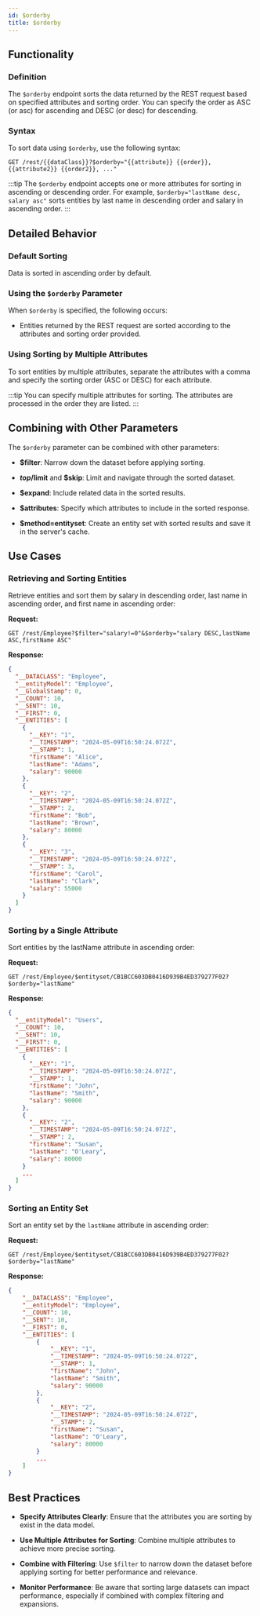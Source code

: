 ```yaml
---
id: $orderby
title: $orderby
---
```


## Functionality

### Definition

The `$orderby` endpoint sorts the data returned by the REST request based on specified attributes and sorting order. You can specify the order as ASC (or asc) for ascending and DESC (or desc) for descending.


### Syntax

To sort data using `$orderby`, use the following syntax:

```
GET /rest/{{dataClass}}?$orderby="{{attribute}} {{order}}, {{attribute2}} {{order2}}, ..."
```

:::tip
The `$orderby` endpoint accepts one or more attributes for sorting in ascending or descending order. For example, `$orderby="lastName desc, salary asc"` sorts entities by last name in descending order and salary in ascending order.
:::


## Detailed Behavior

### Default Sorting

Data is sorted in ascending order by default.

### Using the `$orderby` Parameter

When `$orderby` is specified, the following occurs:

- Entities returned by the REST request are sorted according to the attributes and sorting order provided.

### Using Sorting by Multiple Attributes

To sort entities by multiple attributes, separate the attributes with a comma and specify the sorting order (ASC or DESC) for each attribute.

:::tip
You can specify multiple attributes for sorting. The attributes are processed in the order they are listed.
:::


## Combining with Other Parameters

The `$orderby` parameter can be combined with other parameters:

- **$filter**: Narrow down the dataset before applying sorting.

- **$top/$limit** and **$skip**: Limit and navigate through the sorted dataset.

- **$expand**: Include related data in the sorted results.

- **$attributes**: Specify which attributes to include in the sorted response.

- **$method=entityset**: Create an entity set with sorted results and save it in the server's cache.


## Use Cases

### Retrieving and Sorting Entities

Retrieve entities and sort them by salary in descending order, last name in ascending order, and first name in ascending order:

**Request:**

```
GET /rest/Employee?$filter="salary!=0"&$orderby="salary DESC,lastName ASC,firstName ASC"
```

**Response:**

```json
{
  "__DATACLASS": "Employee",
  "__entityModel": "Employee",
  "__GlobalStamp": 0,
  "__COUNT": 10,
  "__SENT": 10,
  "__FIRST": 0,
  "__ENTITIES": [
    {
      "__KEY": "1",
      "__TIMESTAMP": "2024-05-09T16:50:24.072Z",
      "__STAMP": 1,
      "firstName": "Alice",
      "lastName": "Adams",
      "salary": 90000
    },
    {
      "__KEY": "2",
      "__TIMESTAMP": "2024-05-09T16:50:24.072Z",
      "__STAMP": 2,
      "firstName": "Bob",
      "lastName": "Brown",
      "salary": 80000
    },
    {
      "__KEY": "3",
      "__TIMESTAMP": "2024-05-09T16:50:24.072Z",
      "__STAMP": 3,
      "firstName": "Carol",
      "lastName": "Clark",
      "salary": 55000
    }
  ]
}
```

### Sorting by a Single Attribute

Sort entities by the lastName attribute in ascending order:

**Request:**

```
GET /rest/Employee/$entityset/CB1BCC603DB0416D939B4ED379277F02?$orderby="lastName"
```

**Response:**

```json
{
  "__entityModel": "Users",
  "__COUNT": 10,
  "__SENT": 10,
  "__FIRST": 0,
  "__ENTITIES": [
    {
      "__KEY": "1",
      "__TIMESTAMP": "2024-05-09T16:50:24.072Z",
      "__STAMP": 1,
      "firstName": "John",
      "lastName": "Smith",
      "salary": 90000
    },
    {
      "__KEY": "2",
      "__TIMESTAMP": "2024-05-09T16:50:24.072Z",
      "__STAMP": 2,
      "firstName": "Susan",
      "lastName": "O'Leary",
      "salary": 80000
    }
    ...
  ]
}
```

### Sorting an Entity Set

Sort an entity set by the `lastName` attribute in ascending order:

**Request:**

```
GET /rest/Employee/$entityset/CB1BCC603DB0416D939B4ED379277F02?$orderby="lastName"
```

**Response:**

```json
{
    "__DATACLASS": "Employee",
    "__entityModel": "Employee",
    "__COUNT": 10,
    "__SENT": 10,
    "__FIRST": 0,
    "__ENTITIES": [
        {
            "__KEY": "1",
            "__TIMESTAMP": "2024-05-09T16:50:24.072Z",
            "__STAMP": 1,
            "firstName": "John",
            "lastName": "Smith",
            "salary": 90000
        },
        {
            "__KEY": "2",
            "__TIMESTAMP": "2024-05-09T16:50:24.072Z",
            "__STAMP": 2,
            "firstName": "Susan",
            "lastName": "O'Leary",
            "salary": 80000
        }
        ...
    ]
}
```



## Best Practices

- **Specify Attributes Clearly**: Ensure that the attributes you are sorting by exist in the data model.

- **Use Multiple Attributes for Sorting**: Combine multiple attributes to achieve more precise sorting.

- **Combine with Filtering**: Use `$filter` to narrow down the dataset before applying sorting for better performance and relevance.

- **Monitor Performance**: Be aware that sorting large datasets can impact performance, especially if combined with complex filtering and expansions.